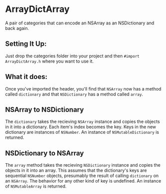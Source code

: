 ArrayDictArray
==============

A pair of categories that can encode an NSArray as an NSDictionary and back again.

Setting It Up:
---
Just drop the categories folder into your project and then `#import ArrayDictArray.h` where you want to use it.

What it does:
---

Once you've imported the header, you'll find that `NSArray` now has a method called `dictionary` and that `NSDictionary` has a method called `array`.

NSArray to NSDictionary
---
The `dictionary` takes the recieving `NSArray` instance and copies the objects in it into a dictionary. Each item's index becomes the key. Keys in the new dictionary are instances of `NSNumber`. An instance of `NSMutableDictionary` is returned.

NSDictionary to NSArray
---
The `array` method takes the recieving `NSDictionary` instance and copies the objects in it into an array. This assumes that the dictionary's keys are sequential `NSNumber` objects, presumably the result of calling `dictionary` on an `NSArray`. The behavior for any other kind of key is undefined. An instance of `NSMutableArray` is returned.
